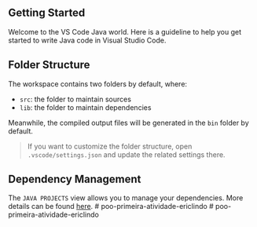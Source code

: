 ## Getting Started

Welcome to the VS Code Java world. Here is a guideline to help you get started to write Java code in Visual Studio Code.

## Folder Structure

The workspace contains two folders by default, where:

- `src`: the folder to maintain sources
- `lib`: the folder to maintain dependencies

Meanwhile, the compiled output files will be generated in the `bin` folder by default.

> If you want to customize the folder structure, open `.vscode/settings.json` and update the related settings there.

## Dependency Management

The `JAVA PROJECTS` view allows you to manage your dependencies. More details can be found [here](https://github.com/microsoft/vscode-java-dependency#manage-dependencies).
#   p o o - p r i m e i r a - a t i v i d a d e - e r i c l i n d o  
 #   p o o - p r i m e i r a - a t i v i d a d e - e r i c l i n d o  
 